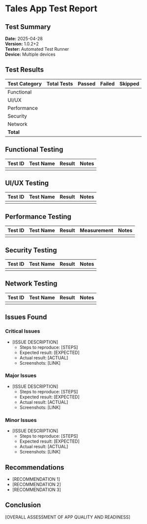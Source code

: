 # Tales App Test Report

## Test Summary

**Date:** 2025-04-28  
**Version:** 1.0.2+2  
**Tester:** Automated Test Runner  
**Device:** Multiple devices  

## Test Results

| Test Category | Total Tests | Passed | Failed | Skipped |
|---------------|-------------|--------|--------|---------|
| Functional    |             |        |        |         |
| UI/UX         |             |        |        |         |
| Performance   |             |        |        |         |
| Security      |             |        |        |         |
| Network       |             |        |        |         |
| **Total**     |             |        |        |         |

## Functional Testing

| Test ID | Test Name | Result | Notes |
|---------|-----------|--------|-------|
|         |           |        |       |

## UI/UX Testing

| Test ID | Test Name | Result | Notes |
|---------|-----------|--------|-------|
|         |           |        |       |

## Performance Testing

| Test ID | Test Name | Result | Measurement | Notes |
|---------|-----------|--------|-------------|-------|
|         |           |        |             |       |

## Security Testing

| Test ID | Test Name | Result | Notes |
|---------|-----------|--------|-------|
|         |           |        |       |

## Network Testing

| Test ID | Test Name | Result | Notes |
|---------|-----------|--------|-------|
|         |           |        |       |

## Issues Found

### Critical Issues

- [ISSUE DESCRIPTION]
  - Steps to reproduce: [STEPS]
  - Expected result: [EXPECTED]
  - Actual result: [ACTUAL]
  - Screenshots: [LINK]

### Major Issues

- [ISSUE DESCRIPTION]
  - Steps to reproduce: [STEPS]
  - Expected result: [EXPECTED]
  - Actual result: [ACTUAL]
  - Screenshots: [LINK]

### Minor Issues

- [ISSUE DESCRIPTION]
  - Steps to reproduce: [STEPS]
  - Expected result: [EXPECTED]
  - Actual result: [ACTUAL]
  - Screenshots: [LINK]

## Recommendations

- [RECOMMENDATION 1]
- [RECOMMENDATION 2]
- [RECOMMENDATION 3]

## Conclusion

[OVERALL ASSESSMENT OF APP QUALITY AND READINESS]

